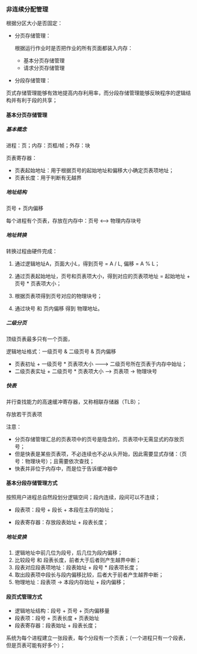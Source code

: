 

### 非连续分配管理

根据分区大小是否固定：

- 分页存储管理：

    根据运行作业时是否把作业的所有页面都装入内存：

    - 基本分页存储管理
    - 请求分页存储管理

- 分段存储管理：

页式存储管理能够有效地提高内存利用率，而分段存储管理能够反映程序的逻辑结构并有利于段的共享；



#### 基本分页存储管理

##### 基本概念

进程：页；内存：页框/帧；外存：块

页表寄存器：

- 页表起始地址：用于根据页号的起始地址和偏移大小确定页表项地址；
- 页表长度：用于判断有无越界



##### 地址结构

页号  + 页内偏移

每个进程有个页表，存放在内存中：页号 <--> 物理内存块号



##### 地址转换

转换过程由硬件完成：

1. 通过逻辑地址A，页面大小L，得到页号 = A / L, 偏移 = A % L；

2. 通过页表起始地址，页号和页表项大小，得到对应的页表项地址 = 起始地址 + 页号 * 页表项大小；

3. 根据页表项得到页号对应的物理块号；

4. 通过块号 和 页内偏移 得到 物理地址。

    

##### 二级分页

顶级页表最多只有一个页面，

逻辑地址格式：一级页号 & 二级页号 & 页内偏移

- 页表初址 + 一级页号 * 页表项大小   ---> 二级页号所在页表于内存中始址；
- 二级页表实址 + 二级页号 * 页表项大小 --> 页表项 -> 物理块号



##### 快表

并行查找能力的高速缓冲寄存器，又称相联存储器（TLB）；

存放若干页表项

注意：

- 分页存储管理汇总的页表项中的页号是隐含的，页表项中无需显式的存放页号；
- 但是快表是某些页表项，不必连续也不必从头开始，因此需要显式存储：（页号：物理块号）；且需要依次查找；
- 快表并非位于内存中，而是位于告诉缓冲器中





#### 基本分段存储管理方式

按照用户进程总自然段划分逻辑空间；段内连续，段间可以不连续；

- 段表项：段号 + 段长 + 本段在主存的始址；

- 段表寄存器：存放段表始址 + 段表长度；

##### 地址变换

1. 逻辑地址中前几位为段号，后几位为段内偏移；
2. 比较段号 和 段表长度，前者大于后者则产生越界中断；
3. 段表对应段表项地址：段表始址 + 段号 * 段表项长度；
4. 取出段表项中段长与段内偏移比较，后者大于前者产生越界中断；
5. 物理地址：段表项 -> 本段内存始址 + 段内偏移；



#### 段页式管理方式

- 逻辑地址结构：段号 + 页号 + 页内偏移量
- 段表项：段号 + 页表长度 + 页表始址  
- 段表寄存器：段表始址 + 段表长度；

系统为每个进程建立一张段表，每个分段有一个页表；（一个进程只有一个段表，但是页表可能有好多个）；





